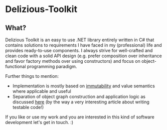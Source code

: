# Delizious-Toolkit
## What?
Delizious Toolkit is an easy to use .NET library entirely written in C# that contains solutions to requirements I have faced in my (professional) life and provides ready-to-use components. I always strive for well-crafted and clean code with a solid API design (e.g. prefer composition over inheritance and favor factory methods over using constructors) and focus on object-functional programming paradigm. 

Further things to mention:
* Implementation is mostly based on [immutability](https://blogs.msdn.microsoft.com/ericlippert/2007/11/13/immutability-in-c-part-one-kinds-of-immutability/) and value semantics where applicable and useful
* Separation of object graph construction and application logic as discussed [here](http://googletesting.blogspot.de/2008/08/by-miko-hevery-so-you-decided-to.html) (by the way a very interesting article about writing testable code!)

If you like or use my work and you are interested in this kind of software development let's get in touch. :)
